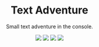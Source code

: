 <div align="center">

# Text Adventure

Small text adventure in the console.

![](https://img.shields.io/badge/made_with-java-blue.svg?style=flat-square)
![](https://img.shields.io/badge/version-0.8.23_pre_alpha-blue)
![](https://img.shields.io/github/repo-size/Kesares/text-adventure)
![](https://sloc.xyz/github/Kesares/text-adventure/?category=code)
</div>